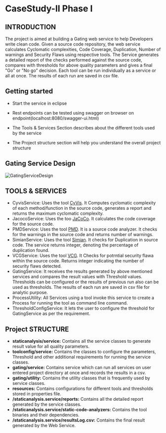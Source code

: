 # CaseStudy-II Phase I

## INTRODUCTION
The project is aimed at building a Gating web service to help Developers write clean code. Given a source code repository, the web service calculates Cyclomatic complexities, Code Coverage, Duplication, Number of warnings and Security Flaws using respective tools. The Service generates a detailed report of the checks performed against the source code, compares with thresholds for above quality parameters and gives a final "Go" or "No go" decision. Each tool can be run individually as a service or all at once. The results of each run are saved in csv file.

## Getting started
* Start the service in eclipse 
* Rest endpoints can be tested using swagger on browser on endpoint(localhost:8080/swagger-ui.html)

* The Tools & Services Section describes about the different tools used by the service
* The Project structure section will help you understand the overall project structure



## Gating Service Design
![GatingServiceDesign](https://user-images.githubusercontent.com/29699403/64340966-fcb9ea80-d004-11e9-8bf7-e61760e36e74.JPG)



## TOOLS & SERVICES

* CyvisService: Uses the tool [CyVis](http://cyvis.sourceforge.net/cyvis_command_interface.html). It Computes cyclomatic complexity of each method/function in the source code, generates a report and returns the maximum cyclomatic complexity.
* JacocoService: Uses the too [JaCoCo](https://www.jacoco.org/jacoco/trunk/index.html). It calculates the code coverage for the source code.
* PMDService: Uses the tool [PMD](https://pmd.github.io/). It is a source code analyzer. It checks for the warnings in the source code and returns number of warnings.
* SimianService: Uses the tool [Simian](https://www.harukizaemon.com/simian/). It checks for Duplication in source code. The service returns integer, denoting the percentage of duplication found.
* VCGService: Uses the tool [VCG](https://sourceforge.net/projects/visualcodegrepp/). It Checks for potrntial security flawa within the source code. Returns integer indicating the number of security flaws detected.
* GatingService: It receives the results generated by above mentioned services and  compares the result values with Threshold values.
Thresholds can be configured or the results of previous run also can be used as thresholds. The results of each run are saved in csv file for analytic  purpose.
* ProcessUtility: All Services using a tool invoke this service to create a Process for running the tool as command line command.
* ThresholdConfigService: It lets the user to configure the threshold for GatingService as per the requirement.

## Project STRUCTURE

* **staticanalysis/service:** Contains all the service classes to generate result value for all quality parameters.
* **toolconfig/service:** Contains the classes to configure the parameters,  Threshold and other additional requirements for running the service classes.
* **gating/service:** Contains service which can run all services on user entered project directory at once and records the results in a csv.
* **gating/utility:** Contains the utility classes that is frequently used by service classes.
* **resources:** Contains configurations for different tools and thresholds stored in properties file.
* **/staticanalysis.service/reports:** Contains all  the  detailed report generated by the service classes.
* **/staticanalysis.service/static-code-analyzers:** Contains the tool binaries and their dependencies.
* **/staticanalysis.service/resultsLog.csv:** Contains the final result generated by the Web Service.




